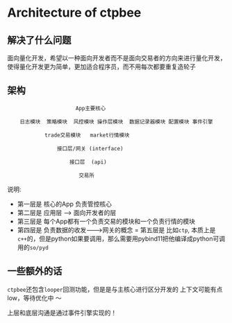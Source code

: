 # Architecture of ctpbee


## 解决了什么问题 

面向量化开发，希望以一种面向开发者而不是面向交易者的方向来进行量化开发，
使得量化开发更为简单，更加适合程序员，而不用每次都要重复造轮子 


## 架构

                          App主要核心

        日志模块  策略模块  风控模块 操作层模块  数据记录器模块 配置模块 事件引擎
    
                trade交易模块   market行情模块
                
                    接口层/网关 (interface)
                        
                        接口层  (api)
         
                           交易所
                        
                        
                        
说明:
 - 第一层是 核心的App 负责管控核心 
 - 第二层是 应用层 --> 面向开发者的层 
 - 第三层是 每个App都有一个负责交易的模块和一个负责行情的模块
 - 第四层是 负责数据的收发--->网关的概念
 = 第五层是 比如`ctp`, 本质上是`c++`的，但是python如果要调用，那么需要用pybind11把他编译成python可调用的`so/pyd`
 


## 一些额外的话
`ctpbee`还包含`looper`回测功能，但是是与主核心进行区分开发的 
上下文可能有点low，等待优化中 ～

上层和底层沟通是通过事件引擎实现的！

 
 